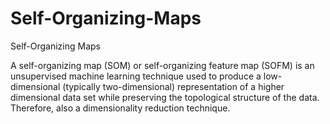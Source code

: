# Self-Organizing-Maps
Self-Organizing Maps


A self-organizing map (SOM) or self-organizing feature map (SOFM) is an unsupervised machine learning technique used to produce a low-dimensional (typically two-dimensional) representation of a higher dimensional data set while preserving the topological structure of the data. Therefore, also a dimensionality reduction technique.
